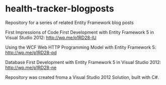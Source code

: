 health-tracker-blogposts
========================

Repository for a series of related Entity Framework blog posts

First Impressions of Code First Development with Entity Framework 5 in Visual Studio 2012: http://wp.me/p1RD28-lU

Using the WCF Web HTTP Programming Model with Entity Framework 5: http://wp.me/p1RD28-pd

Database First Development with Entity Framework 5 in Visual Studio 2012: http://wp.me/p1RD28-ne

Repository was created froma a Visual Studio 2012 Solution, built with C#.
